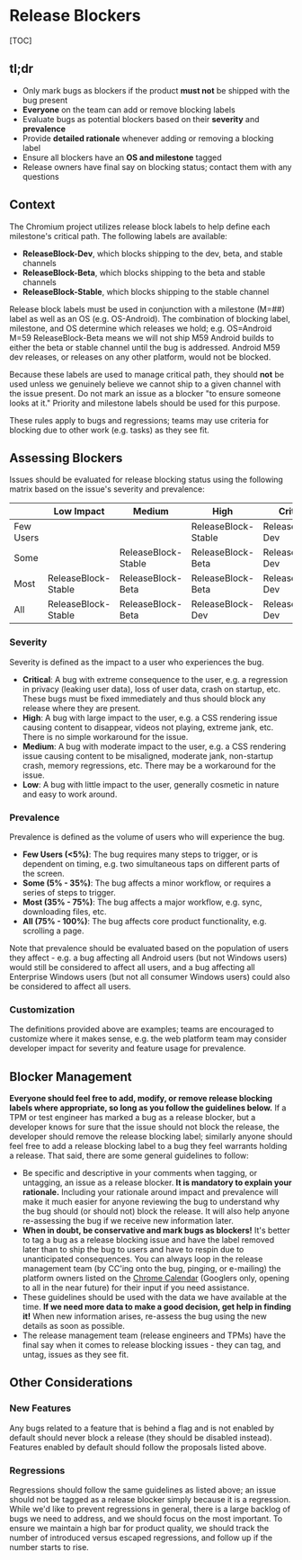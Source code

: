 # Release Blockers

[TOC]

## tl;dr
* Only mark bugs as blockers if the product **must not** be shipped with the
bug present
* **Everyone** on the team can add or remove blocking labels
* Evaluate bugs as potential blockers based on their **severity** and
**prevalence**
* Provide **detailed rationale** whenever adding or removing a blocking label
* Ensure all blockers have an **OS and milestone** tagged
* Release owners have final say on blocking status; contact them with any
questions

## Context
The Chromium project utilizes release block labels to help define each
milestone's critical path.  The following labels are available:

* **ReleaseBlock-Dev**, which blocks shipping to the dev, beta, and stable
channels
* **ReleaseBlock-Beta**, which blocks shipping to the beta and stable channels
* **ReleaseBlock-Stable**, which blocks shipping to the stable channel

Release block labels must be used in conjunction with a milestone (M=##) label
as well as an OS (e.g. OS-Android).  The combination of blocking label,
milestone, and OS determine which releases we hold; e.g. OS=Android M=59
ReleaseBlock-Beta means we will not ship M59 Android builds to either the beta
or stable channel until the bug is addressed. Android M59 dev releases, or
releases on any other platform, would not be blocked.

Because these labels are used to manage critical path, they should **not** be
used unless we genuinely believe we cannot ship to a given channel with the
issue present.  Do not mark an issue as a blocker "to ensure someone looks at
it."  Priority and milestone labels should be used for this purpose.

These rules apply to bugs and regressions; teams may use criteria for blocking
due to other work (e.g. tasks) as they see fit.

## Assessing Blockers
Issues should be evaluated for release blocking status using the following
matrix based on the issue's severity and prevalence:

| | Low Impact | Medium | High | Critical |
|---|---|---|---|---|
| Few Users | | | ReleaseBlock-Stable | ReleaseBlock-Dev |
| Some      | | ReleaseBlock-Stable | ReleaseBlock-Beta | ReleaseBlock-Dev |
| Most      | ReleaseBlock-Stable | ReleaseBlock-Beta | ReleaseBlock-Beta | ReleaseBlock-Dev |
| All       | ReleaseBlock-Stable | ReleaseBlock-Beta | ReleaseBlock-Dev | ReleaseBlock-Dev |

### Severity
Severity is defined as the impact to a user who experiences the bug.

* **Critical**: A bug with extreme consequence to the user, e.g. a regression in
privacy (leaking user data), loss of user data, crash on startup, etc. These
bugs must be fixed immediately and thus should block any release where
they are present.
* **High**: A bug with large impact to the user, e.g. a CSS rendering issue
causing content to disappear, videos not playing, extreme jank, etc.  There is
no simple workaround for the issue.
* **Medium**: A bug with moderate impact to the user, e.g. a CSS rendering issue
 causing content to be misaligned, moderate jank, non-startup crash, memory
 regressions, etc. There may be a workaround for the issue.
* **Low**: A bug with little impact to the user, generally cosmetic in nature
and easy to work around.

### Prevalence
Prevalence is defined as the volume of users who will experience the bug.
* **Few Users (<5%)**: The bug requires many steps to trigger, or is dependent
on timing, e.g. two simultaneous taps on different parts of the screen.
* **Some (5% - 35%)**: The bug affects a minor workflow, or requires a series of
steps to trigger.
* **Most (35% - 75%)**: The bug affects a major workflow, e.g. sync, downloading
files, etc.
* **All (75% - 100%)**: The bug affects core product functionality, e.g.
scrolling a page.

Note that prevalence should be evaluated based on the population of users they
affect - e.g. a bug affecting all Android users (but not Windows users)
would still be considered to affect all users, and a bug affecting all
Enterprise Windows users (but not all consumer Windows users) could also be
considered to affect all users.

### Customization
The definitions provided above are examples; teams are encouraged to customize
where it makes sense, e.g. the web platform team may consider developer impact
for severity and feature usage for prevalence.

## Blocker Management

**Everyone should feel free to add, modify, or remove release blocking labels
where appropriate, so long as you follow the guidelines below.**  If a TPM or
test engineer has marked a bug as a release blocker, but a developer knows for
sure that the issue should not block the release, the developer should remove
the release blocking label; similarly anyone should feel free to add a release
blocking label to a bug they feel warrants holding a release.  That said, there
are some general guidelines to follow:

* Be specific and descriptive in your comments when tagging, or untagging, an
issue as a release blocker.  **It is mandatory to explain your rationale.**
Including your rationale around impact and prevalence will make it much easier
for anyone reviewing the bug to understand why the bug should (or should not)
block the release.  It will also help anyone re-assessing the bug if we receive
 new information later.
* **When in doubt, be conservative and mark bugs as blockers!**  It's better
to tag a bug as a release blocking issue and have the label removed later than
to ship the bug to users and have to respin due to unanticipated consequences.
You can always loop in the release management team (by CC'ing onto the bug,
pinging, or e-mailing) the platform owners listed on the [Chrome Calendar](https://chromepmo.appspot.com/calendar) (Googlers only, opening to
  all in the near future) for their input if you need assistance.
* These guidelines should be used with the data we have available at the time.
**If we need more data to make a good decision, get help in finding it!**
When new information arises, re-assess the bug using the new details as soon
 as possible.
* The release management team (release engineers and TPMs) have the final say
 when it comes to release blocking issues - they can tag, and untag, issues as
  they see fit.


## Other Considerations

### New Features
Any bugs related to a feature that is behind a flag and is not enabled by
default should never block a release (they should be disabled instead).
Features enabled by default should follow the proposals listed above.

### Regressions
Regressions should follow the same guidelines as listed above; an issue should
not be tagged as a release blocker simply because it is a regression.  While
we'd like to prevent regressions in general, there is a large backlog of bugs we
 need to address, and we should focus on the most important.  To ensure we
 maintain a high bar for product quality, we should track the number of
 introduced versus escaped regressions, and follow up if the number starts to
 rise.
